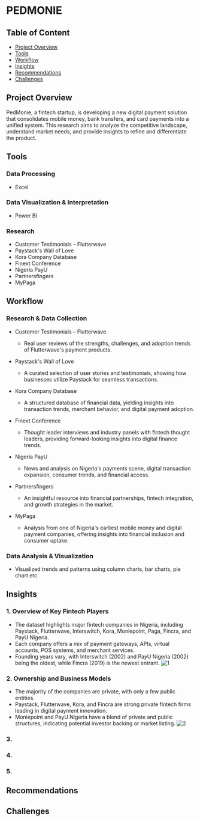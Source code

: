 # PEDMONIE

## Table of Content
- [Project Overview](#Project-Overview)
- [Tools](#Tools)
- [Workflow](#Workflow)
- [Insights](#Insights)
- [Recommendations](#Recommendations)
- [Challenges](#Challenges)

## Project Overview
PedMonie, a fintech startup, is developing a new digital payment solution that consolidates mobile money, bank transfers, and card payments into a unified system. This research aims to analyze the competitive landscape, understand market needs, and provide insights to refine and differentiate the product.

## Tools
### Data Processing
- Excel

### Data Visualization & Interpretation
- Power BI

### Research
- Customer Testimonials – Flutterwave
- Paystack's Wall of Love
- Kora Company Database
- Finext Conference
- Nigeria PayU
- Partnersfingers
- MyPaga

## Workflow
### Research & Data Collection
- Customer Testimonials – Flutterwave
  - Real user reviews of the strengths, challenges, and adoption trends of Flutterwave's payment products.

- Paystack's Wall of Love
  - A curated selection of user stories and testimonials, showing how businesses utilize Paystack for seamless transactions.

- Kora Company Database
  - A structured database of financial data, yielding insights into transaction trends, merchant behavior, and digital payment adoption.

- Finext Conference
  - Thought leader interviews and industry panels with fintech thought leaders, providing forward-looking insights into digital finance trends.

- Nigeria PayU
  - News and analysis on Nigeria's payments scene, digital transaction expansion, consumer trends, and financial access.

- Partnersfingers
  - An insightful resource into financial partnerships, fintech integration, and growth strategies in the market.

- MyPaga
  - Analysis from one of Nigeria's earliest mobile money and digital payment companies, offering insights into financial inclusion and consumer uptake.

### Data Analysis & Visualization
- Visualized trends and patterns using column charts, bar charts, pie chart etc.

## Insights
### 1. Overview of Key Fintech Players
- The dataset highlights major fintech companies in Nigeria, including Paystack, Flutterwave, Interswitch, Kora, Moniepoint, Paga, Fincra, and PayU Nigeria.
- Each company offers a mix of payment gateways, APIs, virtual accounts, POS systems, and merchant services.
- Founding years vary, with Interswitch (2002) and PayU Nigeria (2002) being the oldest, while Fincra (2019) is the newest entrant.
    ![1](https://github.com/user-attachments/assets/f1f06fda-e603-445b-89da-57f394d4fedc)

### 2. Ownership and Business Models
- The majority of the companies are private, with only a few public entities.
- Paystack, Flutterwave, Kora, and Fincra are strong private fintech firms leading in digital payment innovation.
- Moniepoint and PayU Nigeria have a blend of private and public structures, indicating potential investor backing or market listing.
    ![2](https://github.com/user-attachments/assets/9193e4bc-607f-4970-9d70-746ce224e12e)
  
### 3. 

### 4. 

### 5. 

## Recommendations

## Challenges
